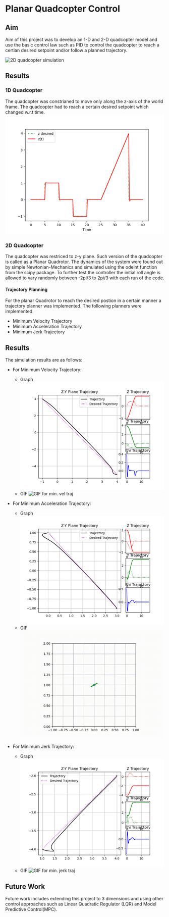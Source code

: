 # Planar Quadcopter Control
## Aim
Aim of this project was to develop an 1-D and 2-D quadcopter model and use the basic control law such as PID to control the quadcopter to reach a certian desired setpoint and/or follow a planned trajectory.

![2D quadcopter simulation](gifs/2D_No_Traj.gif?raw=True "QuadCopter Simulation")
## Results
### 1D Quadcopter
The quadcopter was constrianed to move only along the z-axis of the world frame. The quadcopter had to reach a certain desired setpoint which changed w.r.t time.
![1D Quadcopter Control Results](images/1D-Drone.png?raw=True "1-D Quadcopter")


### 2D Quadcopter
The quadcopter was restriced to z-y plane. Such version of the quadcopter is called as a Planar Quadrotor. The dynamics of the system were found out by simple Newtonian-Mechanics and simulated using the odeint function from the scipy package.
To further test the controller the initial roll angle is allowed to vary randomly between -2pi/3 to 2pi/3 with each run of the code.

#### Trajectory Planning
For the planar Quadrotor to reach the desired postion in a certain manner a trajectory planner was implemented. The following planners were implemented.
* Minimum Velocity Trajectory
* Minimum Acceleration Trajectory
* Minimum Jerk Trajectory

## Results
The simulation results are as follows:
* For Minimum Velocity Trajectory:
    * Graph
    ![Graph for min. vel traj](images/2D-Min_Vel_Traj.png?raw=True "Min. Vel Traj")
    * GIF
    ![GIF for min. vel traj](gifs/2D_Min_Vel.gif?raw=True "Min. Vel Traj")

* For Minimum Acceleration Trajectory:
    * Graph
    ![Graph for min. accln traj](images/2D-Min_Accel_Traj.png?raw=True "Min. Accel Traj")
    * GIF
    ![GIF for min. vel traj](gifs/2D-Min_Accel.gif?raw=True "Min. Accel Traj")

* For Minimum Jerk Trajectory:
    * Graph
    ![Graph for min. jerk traj](images/2D-Min_Jerk_Traj.png?raw=True "Min. Jerk Traj")
    * GIF
    ![GIF for min. jerk traj](gifs/2D_Min_Jerk.gif?raw=True "Min. Jerk Traj")

## Future Work
Future work includes extending this project to 3 dimensions and using other control approaches such as Linear Quadratic Regulator (LQR) and Model Predictive Control(MPC). 



